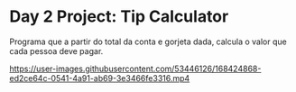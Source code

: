 # Day 2 Project: Tip Calculator

Programa que a partir do total da conta e gorjeta dada, calcula o valor que cada pessoa deve pagar.

https://user-images.githubusercontent.com/53446126/168424868-ed2ce64c-0541-4a91-ab69-3e3466fe3316.mp4

